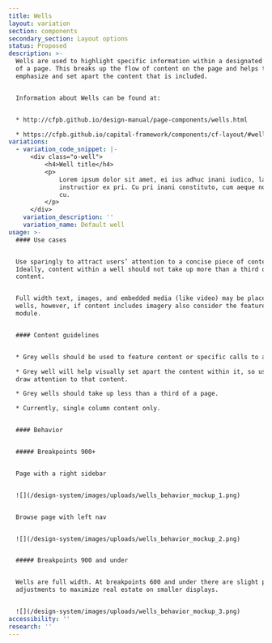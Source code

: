 ```yaml
---
title: Wells
layout: variation
section: components
secondary_section: Layout options
status: Proposed
description: >-
  Wells are used to highlight specific information within a designated section
  of a page. This breaks up the flow of content on the page and helps to
  emphasize and set apart the content that is included.


  Information about Wells can be found at:


  * http://cfpb.github.io/design-manual/page-components/wells.html

  * https://cfpb.github.io/capital-framework/components/cf-layout/#wells
variations:
  - variation_code_snippet: |-
      <div class="o-well">
          <h4>Well title</h4>
          <p>
              Lorem ipsum dolor sit amet, ei ius adhuc inani iudico, labitur
              instructior ex pri. Cu pri inani constituto, cum aeque noster commodo
              cu.
          </p>
      </div>
    variation_description: ''
    variation_name: Default well
usage: >-
  #### Use cases


  Use sparingly to attract users’ attention to a concise piece of content.
  Ideally, content within a well should not take up more than a third of page
  content.


  Full width text, images, and embedded media (like video) may be placed within
  wells, however, if content includes imagery also consider the featured content
  module.


  #### Content guidelines


  * Grey wells should be used to feature content or specific calls to action

  * Grey well will help visually set apart the content within it, so use it to
  draw attention to that content.

  * Grey wells should take up less than a third of a page.

  * Currently, single column content only.


  #### Behavior


  ##### Breakpoints 900+


  Page with a right sidebar


  ![](/design-system/images/uploads/wells_behavior_mockup_1.png)


  Browse page with left nav


  ![](/design-system/images/uploads/wells_behavior_mockup_2.png)


  ##### Breakpoints 900 and under


  Wells are full width. At breakpoints 600 and under there are slight padding
  adjustments to maximize real estate on smaller displays.


  ![](/design-system/images/uploads/wells_behavior_mockup_3.png)
accessibility: ''
research: ''
---
```

